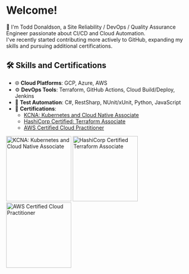 # Welcome!
🌟 I'm Todd Donaldson, a Site Reliability / DevOps / Quality Assurance Engineer passionate about CI/CD and Cloud Automation.  
I've recently started contributing more actively to GitHub, expanding my skills and pursuing additional certifications.

## 🛠️ Skills and Certifications
- 🌐 **Cloud Platforms**: GCP, Azure, AWS  
- ⚙️ **DevOps Tools**: Terraform, GitHub Actions, Cloud Build/Deploy, Jenkins  
- 🧪 **Test Automation**: C#, RestSharp, NUnit/xUnit, Python, JavaScript  
- 📜 **Certifications**:
  - [KCNA: Kubernetes and Cloud Native Associate](https://www.credly.com/badges/a9339ed6-31f8-45d1-8629-8685d2988d39/public_url)
  - [HashiCorp Certified: Terraform Associate](https://www.credly.com/users/todd-donaldson.178d5ac0)
  - [AWS Certified Cloud Practitioner](https://www.credly.com/badges/79232560-4473-4eba-9acf-bb68539ef0c9/public_url)

<img src="https://github.com/user-attachments/assets/88cf715d-09b5-4e5c-be20-992655e1cf26" alt="KCNA: Kubernetes and Cloud Native Associate" width="175">
<img src="https://github.com/user-attachments/assets/4ed7fae7-1170-4d07-95fe-e5a250ed5c59" alt="HashiCorp Certified Terraform Associate" width="175">
<img src="https://github.com/user-attachments/assets/104157bc-b594-491d-a175-2e1bc8edc15b" alt="AWS Certified Cloud Practitioner" width="175">
